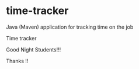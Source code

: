 # time-tracker
Java (Maven) application for tracking time on the job

Time tracker

Good Night Students!!!

Thanks !!
